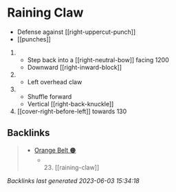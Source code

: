 # Raining Claw

- Defense against [[right-uppercut-punch]]
- [[punches]]

1. - Step back into a [[right-neutral-bow]] facing 1200
   - Downward [[right-inward-block]]
2. - Left overhead claw
3. - Shuffle forward
   - Vertical [[right-back-knuckle]]
4. [[cover-right-before-left]] towards 130

## Backlinks

> - [Orange Belt 🟠](..\belts\2-orange.md)
>   - 23. [[raining-claw]]

_Backlinks last generated 2023-06-03 15:34:18_
